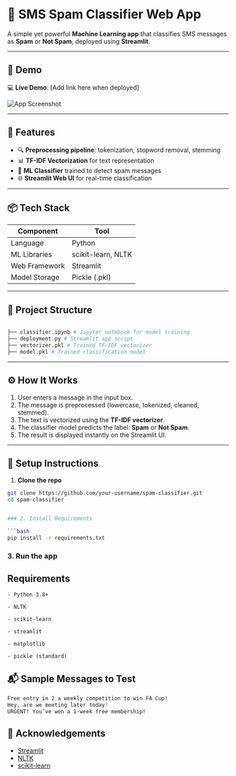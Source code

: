 # 📩 SMS Spam Classifier Web App

A simple yet powerful **Machine Learning app** that classifies SMS messages as **Spam** or **Not Spam**, deployed using **Streamlit**.

---

## 🚀 Demo

💻 **Live Demo**: [Add link here when deployed]

![App Screenshot](https://user-images.githubusercontent.com/your-image-link.png)

---

## 🧠 Features

- 🔍 **Preprocessing pipeline**: tokenization, stopword removal, stemming
- 📊 **TF-IDF Vectorization** for text representation
- 🤖 **ML Classifier** trained to detect spam messages
- 🌐 **Streamlit Web UI** for real-time classification

---

## 📦 Tech Stack

| Component      | Tool              |
|----------------|-------------------|
| Language       | Python            |
| ML Libraries   | scikit-learn, NLTK |
| Web Framework  | Streamlit         |
| Model Storage  | Pickle (.pkl)     |

---

## 📁 Project Structure

```bash

├── classifier.ipynb # Jupyter notebook for model training
├── deployment.py # Streamlit app script
├── vectorizer.pkl # Trained TF-IDF vectorizer
├── model.pkl # Trained classification model

```

---

## ⚙️ How It Works

1. User enters a message in the input box.
2. The message is preprocessed (lowercase, tokenized, cleaned, stemmed).
3. The text is vectorized using the **TF-IDF vectorizer**.
4. The classifier model predicts the label: **Spam** or **Not Spam**.
5. The result is displayed instantly on the Streamlit UI.

---

## 🔧 Setup Instructions

1. **Clone the repo**
```bash
git clone https://github.com/your-username/spam-classifier.git
cd spam-classifier


### 2. Install Requirements

```bash
pip install -r requirements.txt
```
### 3. Run the app

## Requirements

    - Python 3.8+

    - NLTK

    - scikit-learn

    - streamlit

    - matplotlib

    - pickle (standard)


## 📬 Sample Messages to Test

```bash
Free entry in 2 a weekly competition to win FA Cup!
Hey, are we meeting later today?
URGENT! You’ve won a 1-week free membership!

```

## 🙌 Acknowledgements

- [Streamlit](https://streamlit.io/)
- [NLTK](https://www.nltk.org/)
- [scikit-learn](https://scikit-learn.org/)
